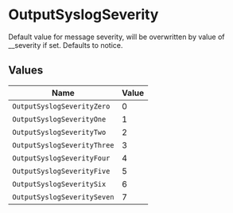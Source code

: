 # OutputSyslogSeverity

Default value for message severity, will be overwritten by value of __severity if set. Defaults to notice.


## Values

| Name                        | Value                       |
| --------------------------- | --------------------------- |
| `OutputSyslogSeverityZero`  | 0                           |
| `OutputSyslogSeverityOne`   | 1                           |
| `OutputSyslogSeverityTwo`   | 2                           |
| `OutputSyslogSeverityThree` | 3                           |
| `OutputSyslogSeverityFour`  | 4                           |
| `OutputSyslogSeverityFive`  | 5                           |
| `OutputSyslogSeveritySix`   | 6                           |
| `OutputSyslogSeveritySeven` | 7                           |